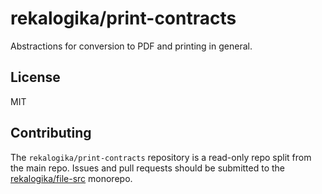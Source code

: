 # rekalogika/print-contracts

Abstractions for conversion to PDF and printing in general.

## License

MIT

## Contributing

The `rekalogika/print-contracts` repository is a read-only repo split from the
main repo. Issues and pull requests should be submitted to the
[rekalogika/file-src](https://github.com/rekalogika/print-src) monorepo.
